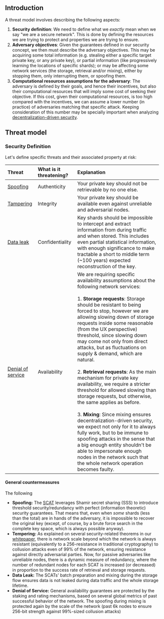 ## Introduction
A threat model involves describing the following aspects:

1. **Security definition**: We need to define what we *exactly* mean when we say "we are a secure network". This is done by defining the resources we are trying to protect and properties we are trying to ensure.
2. **Adversary objectives**: Given the guarantees defined in our security concept, we then must describe the adversary objectives. This may be acquiring some total information (e.g. stealing either a specific target private key, or any private key), or partial information (like progressively learning the locations of specific shards); or may be affecting some network services (the storage, retrieval and/or mixing), either by stopping them, only interrupting them, or spoofing them.
3. **Computational resources assumptions for the adversary**: The adversary is defined by their goals, and hence their incentives, but also their computational resources that will imply some cost of seeking their objective. If this cost, given their computational resources, is too high compared with the incentives, we can assume a lower number (in practice) of adversaries matching that specific attack. Keeping consideration of this number may be specially important when analyzing [decentralization-driven security](overview#decentralization-driven-security).


## Threat model
### Security Definition

Let's define specific threats and their associated property at risk:

| Threat | What is it threatening? | Explanation | 
|:-------|:------------------------|:------------|
| [Spoofing](https://en.wikipedia.org/wiki/Spoofing_attack) | Authenticity | Your private key should not be retrievable by no one else. | 
| [Tampering](https://en.wikipedia.org/wiki/Tampering_(crime))| Integrity | Your private key should be available even against unreliable and adversarial nodes. |
| [Data leak](https://en.wikipedia.org/wiki/Data_leak) | Confidentiality | Key shards should be impossible to intercept and extract information from during traffic and when stored. This includes even partial statistical information, with enough significance to make tractable a short to middle term (~100 years) expected reconstruction of the key. |
| [Denial of service](https://en.wikipedia.org/wiki/Denial-of-service_attack) | Availability | We are requiring specific availability assumptions about the following network services: <br><br> 1. **Storage requests**: Storage should be resistant to being forced to stop, however we are allowing slowing down of storage requests inside some reasonable (from the UX perspective) threshold, since slowing down may come not only from direct attacks, but as fluctuations on supply & demand, which are natural. <br><br> 2. **Retrieval requests**: As the main mechanism for private key availability, we require a stricter threshold for allowed slowing than storage requests, but otherwise, the same applies as before. <br><br> 3. **Mixing**: Since mixing ensures decentralization-driven security, we expect not only for it to always fully work, but to be immune to spoofing attacks in the sense that a big enough entity shouldn't be able to impersonate enough nodes in the network such that the whole network operation becomes faulty.|

#### General countermeasures

The following

- **Spoofing:** The [SCAT](overview#state-change-authentication-token) leverages Shamir secret sharing (SSS) to introduce threshold security/redundancy with perfect (information theoretic) security guarantees. That means that, even when *some* shards (less than the total) are in hands of the adversary, it is impossible to recover the original key (except, of course, by a brute force search in the complete key space, which is always possible anyway).
- **Tempering:** As explained on several security-related theorems in our [whitepaper](https://docsend.com/view/dbk48wukd3ivd3ad), there is network scale beyond which the network is always resistant (equivalently to a 256-resistance in traditional cryptography) to collusion attacks even of 99% of the network, ensuring resistance against directly adversarial parties. Now, for passive adversaries like unreliable nodes, there is a dynamic measure of redundancy, where the number of redundant nodes for each SCAT is increased (or decreased) in proportion to the success rate of retrieval and storage requests.
- **Data Leak:** The SCATs' batch preparation and mixing during the storage flow ensures data is not leaked during data traffic and the whole storage lifetime. 
- **Denial of Service:** General availability guarantees are protected by the staking and rating mechanisms, based on several global metrics of past successful behavior of the network. The spoofing during mixing is protected again by the scale of the network (past 6k nodes to ensure 256-bit strength against 99%-sized collusion attacks)

<!-- ### Computational resources assumptions -->


